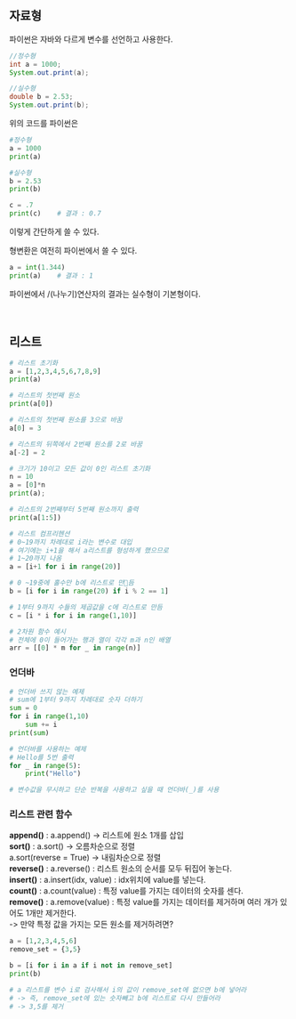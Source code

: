 ## 자료형
파이썬은 자바와 다르게 변수를 선언하고 사용한다.
```java
//정수형
int a = 1000;
System.out.print(a);

//실수형
double b = 2.53;
System.out.print(b);
```

위의 코드를 파이썬은
```python
#정수형
a = 1000
print(a)

#실수형
b = 2.53
print(b)

c = .7
print(c)	# 결과 : 0.7
```
이렇게 간단하게 쓸 수 있다.

형변환은 여전히 파이썬에서 쓸 수 있다.
```python
a = int(1.344)
print(a)	# 결과 : 1
```

파이썬에서 /(나누기)연산자의 결과는 실수형이 기본형이다.

</br>

## 리스트
```python
# 리스트 초기화
a = [1,2,3,4,5,6,7,8,9]
print(a)

# 리스트의 첫번째 원소
print(a[0])

# 리스트의 첫번째 원소를 3으로 바꿈
a[0] = 3

# 리스트의 뒤쪽에서 2번째 원소를 2로 바꿈
a[-2] = 2

# 크기가 10이고 모든 값이 0인 리스트 초기화
n = 10
a = [0]*n
print(a);

# 리스트의 2번째부터 5번째 원소까지 출력
print(a[1:5])

# 리스트 컴프리헨션
# 0~19까지 차례대로 i라는 변수로 대입
# 여기에는 i+1을 해서 a리스트를 형성하게 했으므로
# 1~20까지 나옴
a = [i+1 for i in range(20)]

# 0 ~19중에 홀수만 b에 리스트로 만듬
b = [i for i in range(20) if i % 2 == 1]

# 1부터 9까지 수들의 제곱값을 c에 리스트로 만듬
c = [i * i for i in range(1,10)]

# 2차원 함수 예시
# 전체에 0이 들어가는 행과 열이 각각 m과 n인 배열
arr = [[0] * m for _ in range(n)]
```


### 언더바
```python
# 언더바 쓰지 않는 예제
# sum에 1부터 9까지 차례대로 숫자 더하기
sum = 0
for i in range(1,10)
	sum += i
print(sum)

# 언더바를 사용하는 예제
# Hello를 5번 출력
for _ in range(5):
	print("Hello")

# 변수값을 무시하고 단순 반복을 사용하고 싶을 때 언더바(_)를 사용
```


### 리스트 관련 함수
**append()** : a.append() -> 리스트에 원소 1개를 삽입 </br>
**sort()** : a.sort() -> 오름차순으로 정렬 </br>
		  a.sort(reverse = True) -> 내림차순으로 정렬 </br>
**reverse()** : a.reverse() : 리스트 원소의 순서를 모두 뒤집어 놓는다. </br>
**insert()** : a.insert(idx, value) : idx위치에 value를 넣는다. </br>
**count()** : a.count(value) : 특정 value를 가지는 데이터의 숫자를 센다. </br>
**remove()** : a.remove(value) : 특정 value를 가지는 데이터를 제거하며 여러 개가 있어도 1개만 제거한다. </br>
-> 만약 특정 값을 가지는 모든 원소를 제거하려면?
```python
a = [1,2,3,4,5,6]
remove_set = {3,5}

b = [i for i in a if i not in remove_set]
print(b)

# a 리스트를 변수 i로 검사해서 i의 값이 remove_set에 없으면 b에 넣어라
# -> 즉, remove_set에 있는 숫자빼고 b에 리스트로 다시 만들어라
# -> 3,5를 제거
```












